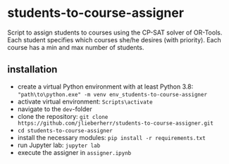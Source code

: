 # students-to-course-assigner
Script to assign students to courses using the CP-SAT solver of OR-Tools. Each student specifies which courses she/he desires (with priority). Each course has a min and max number of students. 

## installation
- create a virtual Python environment with at least Python 3.8: ```"path\to\python.exe" -m venv env_students-to-course-assigner```
- activate virtual environment: ```Scripts\activate```
- navigate to the ```dev```-folder
- clone the repository: ```git clone https://github.com/jlieberherr/students-to-course-assigner.git```
- ```cd students-to-course-assigner```
- install the necessary modules: ```pip install -r requirements.txt```
- run Jupyter lab: ```jupyter lab```
- execute the assigner in ```assigner.ipynb```